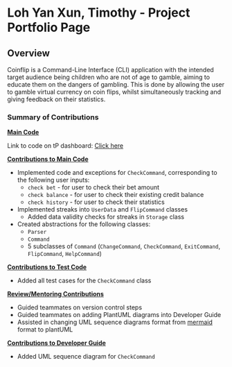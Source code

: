 # Loh Yan Xun, Timothy - Project Portfolio Page

## Overview

Coinflip is a Command-Line Interface (CLI) application with the intended target audience being children who are not of
age to gamble, aiming to educate them on the dangers of gambling. This is done by allowing the user to gamble virtual
currency on coin flips, whilst simultaneously tracking and giving feedback on their statistics.

### Summary of Contributions

**<ins>Main Code</ins>** 

Link to code on tP dashboard: [Click here]("https://nus-cs2113-ay2425s2.github.io/tp-dashboard/#/widget/?search=&sort=groupTitle&sortWithin=title&timeframe=commit&mergegroup=&groupSelect=groupByRepos&breakdown=true&checkedFileTypes=docs~functional-code~test-code~other&since=2025-02-21&tabOpen=true&tabType=authorship&tabAuthor=timothyloh0523&tabRepo=AY2425S2-CS2113-F13-1%2Ftp%5Bmaster%5D&authorshipIsMergeGroup=false&authorshipFileTypes=docs~functional-code&authorshipIsBinaryFileTypeChecked=false&authorshipIsIgnoredFilesChecked=false&chartGroupIndex=7&chartIndex=2")

**<ins>Contributions to Main Code</ins>**

* Implemented code and exceptions for `CheckCommand`, corresponding to the following user inputs:
  * `check bet` - for user to check their bet amount
  * `check balance` - for user to check their existing credit balance
  * `check history` - for user to check their statistics
* Implemented streaks into `UserData` and `FlipCommand` classes
  * Added data validity checks for streaks in `Storage` class
* Created abstractions for the following classes:
  * `Parser`
  * `Command`
  * 5 subclasses of `Command` (`ChangeCommand`, `CheckCommand`, `ExitCommand`, `FlipCommand`, `HelpCommand`)

**<ins>Contributions to Test Code</ins>**
* Added all test cases for the `CheckCommand` class

**<ins>Review/Mentoring Contributions</ins>**
* Guided teammates on version control steps
* Guided teammates on adding PlantUML diagrams into Developer Guide
* Assisted in changing UML sequence diagrams format from [mermaid]("https://mermaid.js.org/") format to plantUML

**<ins>Contributions to Developer Guide</ins>**
* Added UML sequence diagram for `CheckCommand`